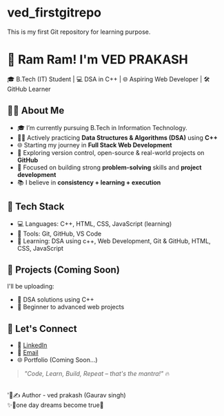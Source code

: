 # ved_firstgitrepo
This is my first Git repository for learning purpose.
<br>
# 🙏 Ram Ram! I'm VED PRAKASH

🎓 B.Tech (IT) Student | 💻 DSA in C++ | 🌐 Aspiring Web Developer | 🛠️ GitHub Learner

## 👨‍🎓 About Me

- 🎓 I’m currently pursuing B.Tech in Information Technology.
- 👨‍💻 Actively practicing **Data Structures & Algorithms (DSA)** using **C++**
- 🌐 Starting my journey in **Full Stack Web Development**
- 🔧 Exploring version control, open-source & real-world projects on **GitHub**
- 🎯 Focused on building strong **problem-solving** skills and **project development**
- 📚 I believe in **consistency + learning + execution**

## 🚀 Tech Stack

- 💻 Languages: C++, HTML, CSS, JavaScript (learning)
- 🔧 Tools: Git, GitHub, VS Code
- 🌱 Learning: DSA using c++, Web Development, Git & GitHub, HTML, CSS, JavaScript

## 💼 Projects (Coming Soon)
I'll be uploading:
- 🔸 DSA solutions using C++
- 🔸 Beginner to advanced web projects

## 🔗 Let's Connect

- 💼 [LinkedIn](www.linkedin.com/in/ved-prakash-bb2097339)
- 📧 [Email](vedprakash811315@gmail.com)
- 🌐 Portfolio (Coming Soon...)

> *"Code, Learn, Build, Repeat – that's the mantra!"* 🔥
<br>
'📝✍️ Author - ved prakash (Gaurav singh)
<br>
✨🎯one day dreams become true👑
